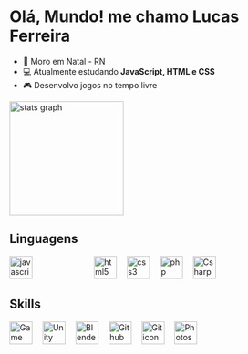 # Olá, Mundo! me chamo Lucas Ferreira
- 🌌 Moro em Natal - RN
- 💻 Atualmente estudando **JavaScript, HTML e CSS**
- 🎮 Desenvolvo jogos no tempo livre

<div align="left">
  <img src="https://github-readme-stats.vercel.app/api?username=lucasilvafe&hide_title=false&hide_rank=false&show_icons=true&include_all_commits=true&count_private=true&disable_animations=false&theme=github_dark&locale=pt-br&hide_border=true" height="200" alt="stats graph"  />
</div>

## Linguagens

<div align="left">
  <img src="https://cdn.jsdelivr.net/gh/devicons/devicon/icons/javascript/javascript-plain.svg" height="40" alt="javascript logo"/>
  <img width="100" />
  <img src="https://cdn.jsdelivr.net/gh/devicons/devicon/icons/html5/html5-plain-wordmark.svg" height="40" alt="html5 logo"/>
  <img width="10" />
  <img src="https://cdn.jsdelivr.net/gh/devicons/devicon/icons/css3/css3-plain-wordmark.svg" height="40" alt="css3 logo"/>
  <img width="10" />
  <img src="https://cdn.jsdelivr.net/gh/devicons/devicon/icons/php/php-plain.svg" height="40" alt="php logo"/>
  <img width="10" />
  <img src="https://cdn-icons-png.flaticon.com/512/6132/6132221.png" height="40" alt="Csharp icon"/>
</div>

## Skills

<div align="left">
  <img src="https://cdn2.steamgriddb.com/icon/e500b7708a865ec27eef36c33953b06e/32/256x256.png" height="40" alt="Game Maker Studio 2 icon"/> 
  <img width="10" />
  <img src="https://cdn4.iconfinder.com/data/icons/logos-brands-5/24/unity-512.png" height="40" alt="Unity icon"/>
  <img width="10" />
  <img src="https://cdn.jsdelivr.net/gh/devicons/devicon/icons/blender/blender-original.svg" height="40" alt="Blender icon"/>
  <img width="10" />
  <img src="https://git-scm.com/images/logos/downloads/Git-Icon-1788C.png" height="40" alt="Github icon"/>
  <img width="10" />
  <img src="https://cdn-icons-png.flaticon.com/512/25/25231.png" height="40" alt="Git icon"/>
  <img width="10" />
  <img src="https://upload.wikimedia.org/wikipedia/commons/thumb/a/af/Adobe_Photoshop_CC_icon.svg/2101px-Adobe_Photoshop_CC_icon.svg.png" height="40" alt="Photoshop icon"/>
</div>
